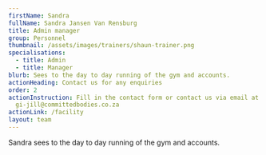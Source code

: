 ```yaml
---
firstName: Sandra
fullName: Sandra Jansen Van Rensburg
title: Admin manager
group: Personnel
thumbnail: /assets/images/trainers/shaun-trainer.png
specialisations:
  - title: Admin
  - title: Manager
blurb: Sees to the day to day running of the gym and accounts.
actionHeading: Contact us for any enquiries
order: 2
actionInstruction: Fill in the contact form or contact us via email at
  gi-jill@committedbodies.co.za
actionLink: /facility
layout: team
---
```

Sandra sees to the day to day running of the gym and accounts.